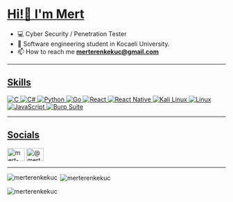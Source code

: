 <h1 align="left"><a href="Hedef_URL">Hi!👋 I'm Mert</a></h1>

- 💻 Cyber Security / Penetration Tester
- 🧠 Software engineering student in Kocaeli University.
- 📫 How to reach me **merterenkekuc@gmail.com**

<hr>

<h2 align="left"><a href="Hedef_URL">Skills</a></h2>
<p align="left">
  <a href="https://www.cprogramming.com/" target="_blank" rel="noreferrer noopener nofollow">
    <img src="https://img.shields.io/badge/C-00599C?style=for-the-badge&color=00599C&logoColor=white" alt="C" style="max-width: 100%;">
  </a>
  <a href="https://www.w3schools.com/cs/" target="_blank" rel="noreferrer noopener nofollow">
    <img src="https://img.shields.io/badge/C%23-239120?style=for-the-badge&color=239120&logoColor=white" alt="C#" style="max-width: 100%;">
  </a>
  <a href="https://www.python.org/" target="_blank" rel="noreferrer noopener nofollow">
    <img src="https://img.shields.io/badge/Python-3776AB?style=for-the-badge&color=3776AB&logoColor=white" alt="Python" style="max-width: 100%;">
  </a>
  <a href="https://golang.org/" target="_blank" rel="noreferrer noopener nofollow">
    <img src="https://img.shields.io/badge/Go-00ADD8?style=for-the-badge&color=00ADD8&logoColor=white" alt="Go" style="max-width: 100%;">
  </a>
  <a href="https://reactjs.org/" target="_blank" rel="noreferrer noopener nofollow">
    <img src="https://img.shields.io/badge/React-61DAFB?style=for-the-badge&color=61DAFB&logoColor=black" alt="React" style="max-width: 100%;">
  </a>
  <a href="https://reactnative.dev/" target="_blank" rel="noreferrer noopener nofollow">
    <img src="https://img.shields.io/badge/React_Native-61DAFB?style=for-the-badge&color=61DAFB&logoColor=black" alt="React Native" style="max-width: 100%;">
  </a>
  <a href="https://www.kali.org/" target="_blank" rel="noreferrer noopener nofollow">
    <img src="https://img.shields.io/badge/Kali_Linux-557C94?style=for-the-badge&color=557C94&logoColor=white" alt="Kali Linux" style="max-width: 100%;">
  </a>
  <a href="https://www.linux.org/" target="_blank" rel="noreferrer noopener nofollow">
    <img src="https://img.shields.io/badge/Linux-FCC624?style=for-the-badge&color=FCC624&logoColor=black" alt="Linux" style="max-width: 100%;">
  </a>
  <a href="https://developer.mozilla.org/en-US/docs/Web/JavaScript" target="_blank" rel="noreferrer noopener nofollow">
    <img src="https://img.shields.io/badge/JavaScript-F7DF1E?style=for-the-badge&color=F7DF1E&logoColor=black" alt="JavaScript" style="max-width: 100%;">
  </a>
  <a href="https://portswigger.net/burp" target="_blank" rel="noreferrer noopener nofollow">
    <img src="https://img.shields.io/badge/Burp_Suite-FF6C37?style=for-the-badge&color=FF6C37&logoColor=white" alt="Burp Suite" style="max-width: 100%;">
  </a>
</p>

<hr>

<h2 align="left"><a href="Hedef_URL">Socials</a></h2>
<p align="left">
  <a href="https://linkedin.com/in/mert-eren-keküç" target="blank"><img align="center" src="https://raw.githubusercontent.com/rahuldkjain/github-profile-readme-generator/master/src/images/icons/Social/linked-in-alt.svg" alt="mert-eren-keküç" height="30" width="40" /></a>
  <a href="https://medium.com/@merterenkekuc" target="blank"><img align="center" src="https://raw.githubusercontent.com/rahuldkjain/github-profile-readme-generator/master/src/images/icons/Social/medium.svg" alt="@merterenkekuc" height="30" width="40" /></a>
</p>
<hr>

<p><img align="left" src="https://github-readme-stats.vercel.app/api/top-langs?username=merterenkekuc&show_icons=true&theme=highcontrast&locale=en&layout=compact" alt="merterenkekuc" /></p>

<p>&nbsp;<img align="center" src="https://github-readme-stats.vercel.app/api?username=merterenkekuc&show_icons=true&theme=highcontrast&locale=en" alt="merterenkekuc" /></p>

<p><img align="center" src="https://github-readme-streak-stats.herokuapp.com/?user=merterenkekuc&theme=highcontrast" alt="merterenkekuc" /></p>
